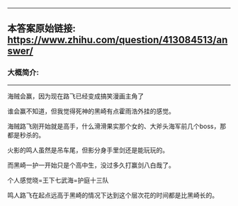 ----------------------------------------
## 本答案原始链接: https://www.zhihu.com/question/413084513/answer/
### 大概简介: 
----------------------------------------
海贼会赢，因为现在路飞已经变成搞笑漫画主角了

谁会赢不知道，但我觉得死神的黑崎有点霍雨浩外挂的感觉。

海贼路飞刚开始就是高手，什么滑滑果实那个女的、大斧头海军前几个boss，那都是秒杀的。

火影的鸣人虽然是吊车尾，但影分身手里剑还是能玩玩的。

而黑崎一护一开始只是个高中生，没过多久打赢剑八白哉了。

个人感觉晓=王下七武海=护庭十三队

鸣人路飞在起点远高于黑崎的情况下达到这个层次花的时间都是比黑崎长的。